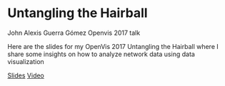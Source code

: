 # Untangling the Hairball

John Alexis Guerra Gómez Openvis 2017 talk

Here are the slides for my OpenVis 2017 Untangling the Hairball where I share some insights on how to analyze network data using data visualization

[Slides](http://johnguerra.co/slides/untanglingTheHairball/#/)
[Video](https://www.youtube.com/watch?v=0QMAepdW9Gs)
